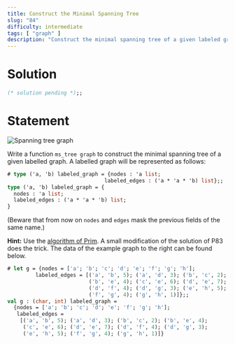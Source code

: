 ```yaml
---
title: Construct the Minimal Spanning Tree
slug: "84"
difficulty: intermediate
tags: [ "graph" ]
description: "Construct the minimal spanning tree of a given labeled graph."
---
```


# Solution

```ocaml
(* solution pending *);;
```

# Statement

![Spanning tree graph](/media/problems/spanning-tree-graph2.gif)

Write a function `ms_tree graph` to construct the minimal spanning tree
of a given labelled graph. A labelled graph will be represented as
follows:

```ocaml
# type ('a, 'b) labeled_graph = {nodes : 'a list;
                               labeled_edges : ('a * 'a * 'b) list};;
type ('a, 'b) labeled_graph = {
  nodes : 'a list;
  labeled_edges : ('a * 'a * 'b) list;
}
```

(Beware that from now on `nodes` and `edges` mask the previous fields of
the same name.)

**Hint:** Use the [algorithm of Prim](http://en.wikipedia.org/wiki/Prim%27s_algorithm).
A small modification of the solution of P83 does the trick. The data of the
example graph to the right can be found below.

```ocaml
# let g = {nodes = ['a'; 'b'; 'c'; 'd'; 'e'; 'f'; 'g'; 'h'];
         labeled_edges = [('a', 'b', 5); ('a', 'd', 3); ('b', 'c', 2);
                          ('b', 'e', 4); ('c', 'e', 6); ('d', 'e', 7);
                          ('d', 'f', 4); ('d', 'g', 3); ('e', 'h', 5);
                          ('f', 'g', 4); ('g', 'h', 1)]};;
val g : (char, int) labeled_graph =
  {nodes = ['a'; 'b'; 'c'; 'd'; 'e'; 'f'; 'g'; 'h'];
   labeled_edges =
    [('a', 'b', 5); ('a', 'd', 3); ('b', 'c', 2); ('b', 'e', 4);
     ('c', 'e', 6); ('d', 'e', 7); ('d', 'f', 4); ('d', 'g', 3);
     ('e', 'h', 5); ('f', 'g', 4); ('g', 'h', 1)]}
```
